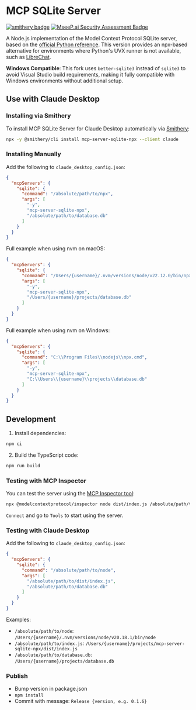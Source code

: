 # MCP SQLite Server

[![smithery badge](https://smithery.ai/badge/mcp-server-sqlite-npx)](https://smithery.ai/server/mcp-server-sqlite-npx) [![MseeP.ai Security Assessment Badge](https://mseep.net/mseep-audited.png)](https://mseep.ai/app/johnnyoshika-mcp-server-sqlite-npx)

A Node.js implementation of the Model Context Protocol SQLite server, based on the [official Python reference](https://github.com/modelcontextprotocol/servers/tree/main/src/sqlite). This version provides an npx-based alternative for environments where Python's UVX runner is not available, such as [LibreChat](https://github.com/danny-avila/LibreChat/issues/4876#issuecomment-2561363955).

**Windows Compatible**: This fork uses `better-sqlite3` instead of `sqlite3` to avoid Visual Studio build requirements, making it fully compatible with Windows environments without additional setup.

## Use with Claude Desktop

### Installing via Smithery

To install MCP SQLite Server for Claude Desktop automatically via [Smithery](https://smithery.ai/server/mcp-server-sqlite-npx):

```bash
npx -y @smithery/cli install mcp-server-sqlite-npx --client claude
```

### Installing Manually

Add the following to `claude_desktop_config.json`:

```json
{
  "mcpServers": {
    "sqlite": {
      "command": "/absolute/path/to/npx",
      "args": [
        "-y",
        "mcp-server-sqlite-npx",
        "/absolute/path/to/database.db"
      ]
    }
  }
}
```

Full example when using nvm on macOS:

```json
{
  "mcpServers": {
    "sqlite": {
      "command": "/Users/{username}/.nvm/versions/node/v22.12.0/bin/npx",
      "args": [
        "-y",
        "mcp-server-sqlite-npx",
        "/Users/{username}/projects/database.db"
      ]
    }
  }
}
```

Full example when using nvm on Windows:

```json
{
  "mcpServers": {
    "sqlite": {
      "command": "C:\\Program Files\\nodejs\\npx.cmd",
      "args": [
        "-y",
        "mcp-server-sqlite-npx",
        "C:\\Users\\{username}\\projects\\database.db"
      ]
    }
  }
}
```

## Development

1. Install dependencies:

```bash
npm ci
```

2. Build the TypeScript code:

```bash
npm run build
```

### Testing with MCP Inspector

You can test the server using the [MCP Inspector tool](https://modelcontextprotocol.io/docs/tools/inspector):

```bash
npx @modelcontextprotocol/inspector node dist/index.js /absolute/path/to/database.db
```

`Connect` and go to `Tools` to start using the server.

### Testing with Claude Desktop

Add the following to `claude_desktop_config.json`:

```json
{
  "mcpServers": {
    "sqlite": {
      "command": "/absolute/path/to/node",
      "args": [
        "/absolute/path/to/dist/index.js",
        "/absolute/path/to/database.db"
      ]
    }
  }
}
```

Examples:

- `/absolute/path/to/node`: `/Users/{username}/.nvm/versions/node/v20.18.1/bin/node`
- `/absolute/path/to/index.js`: `/Users/{username}/projects/mcp-server-sqlite-npx/dist/index.js`
- `/absolute/path/to/database.db`: `/Users/{username}/projects/database.db`

### Publish

- Bump version in package.json
- `npm install`
- Commit with message: `Release {version, e.g. 0.1.6}`
